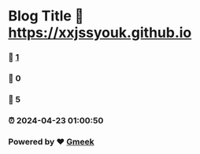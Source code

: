 # Blog Title :link: https://xxjssyouk.github.io 
### :page_facing_up: [1](https://xxjssyouk.github.io/tag.html) 
### :speech_balloon: 0 
### :hibiscus: 5 
### :alarm_clock: 2024-04-23 01:00:50 
### Powered by :heart: [Gmeek](https://github.com/Meekdai/Gmeek)
